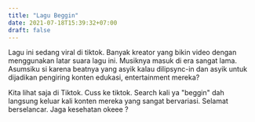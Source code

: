 ```yaml
---
title: "Lagu Beggin"
date: 2021-07-18T15:39:32+07:00
draft: false
---
```


Lagu ini sedang viral di tiktok. Banyak kreator yang bikin video dengan menggunakan latar suara lagu ini. Musiknya masuk di era sangat lama. Asumsiku si karena beatnya yang asyik kalau dilipsync-in dan asyik untuk dijadikan pengiring konten edukasi, entertainment mereka? <!--more-->

Kita lihat saja di Tiktok. Cuss ke tiktok. Search kali ya "beggin" dah langsung keluar kali konten mereka yang sangat bervariasi. Selamat berselancar. Jaga kesehatan okeee ?